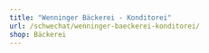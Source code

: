 ```yaml
---
title: "Wenninger Bäckerei - Konditorei"
url: /schwechat/wenninger-baeckerei-konditorei/
shop: Bäckerei
---
```

